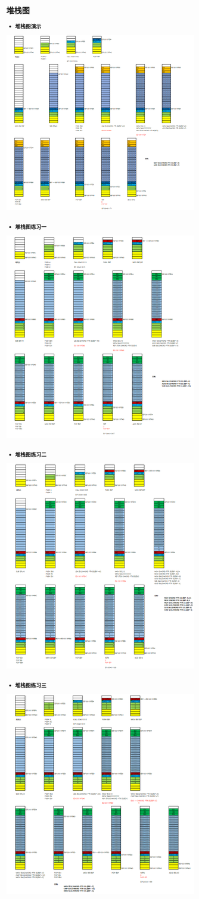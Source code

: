 ## 堆栈图

- **堆栈图演示**
<div align="center"> <img src="../images//_1_stack_img.png" width=""/> </div><br>

- **堆栈图练习一**
<div align="center"> <img src="../images//_2_stack_img.png" width=""/> </div><br>

- **堆栈图练习二**
<div align="center"> <img src="../images//_3_stack_img.png" width=""/> </div><br>

- **堆栈图练习三**
<div align="center"> <img src="../images//_4_stack_img.png" width=""/> </div><br>